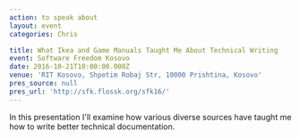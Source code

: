 ```yaml
---
action: to speak about
layout: event
categories: Chris

title: What Ikea and Game Manuals Taught Me About Technical Writing
event: Software Freedom Kosovo
date: 2016-10-21T10:00:00.000Z
venue: 'RIT Kosovo, Shpetim Robaj Str, 10000 Prishtina, Kosovo'
pres_source: null
pres_url: 'http://sfk.flossk.org/sfk16/'
---
```


In this presentation I'll examine how various diverse sources have taught me how to write better technical documentation.
